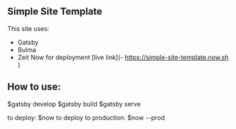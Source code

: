 ## Simple Site Template

This site uses:
+ Gatsby
+ Bulma
+ Zeit Now for deployment [live link](- https://simple-site-template.now.sh
)

## How to use:
$gatsby develop
$gatsby build
$gatsby serve

to deploy: $now
to deploy to production: $now --prod